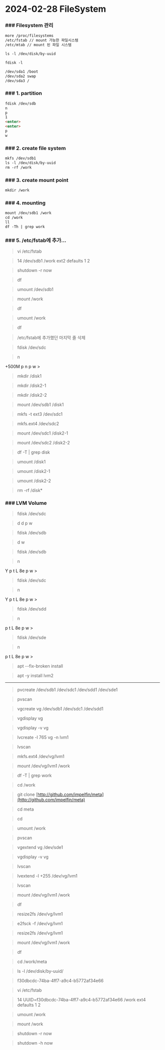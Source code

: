 # 2024-02-28 FileSystem

### ### Filesystem 관리

```markdown
more /proc/filesystems
/etc/fstab // mount 가능한 파일시스템
/etc/mtab // mount 된 파일 시스템
```

```markdown
ls -l /dev/disk/by-uuid
```

```markdown
fdisk -l
```

```markdown
/dev/sda1 /boot
/dev/sda2 swap
/dev/sda3 /
```

### ### 1. partition

```markdown
fdisk /dev/sdb
n
p
1
<enter>
<enter>
p
w
```

### ### 2. create file system

```markdown
mkfs /dev/sdb1
ls -l /dev/disk/by-uuid
rm -rf /work
```

### ### 3. create mount point

```markdown
mkdir /work
```

### ### 4. mounting

```markdown
mount /dev/sdb1 /work
cd /work
ll
df -Th | grep work
```

### ### 5. /etc/fstab에 추가…

> vi /etc/fstab
> 

> 14 /dev/sdb1       /work   ext2    defaults        1       2
> 

> shutdown -r now
> 

> df
> 

> umount /dev/sdb1
> 

> mount /work
> 

> df
> 

> umount /work
> 

> df
> 

> /etc/fstab에 추가했던 마지막 줄 삭제
> 

> fdisk /dev/sdc
> 

> n
<enter>
<enter>
<enter>
+500M
p
n
<enter>
<enter>
<enter>
<enter>
p
w
> 

> mkdir /disk1
> 

> mkdir /disk2-1
> 

> mkdir /disk2-2
> 

> mount /dev/sdb1 /disk1
> 

> mkfs -t ext3 /dev/sdc1
> 

> mkfs.ext4 /dev/sdc2
> 

> mount /dev/sdc1 /disk2-1
> 

> mount /dev/sdc2 /disk2-2
> 

> df -T | grep disk
> 

> umount /disk1
> 

> umount /disk2-1
> 

> umount /disk2-2
> 

> rm -rf /disk*
> 

### ### LVM Volume

> fdisk /dev/sdc
> 

> d
d
p
w
> 

> fdisk /dev/sdb
> 

> d
w
> 

> fdisk /dev/sdb
> 

> n
<enter>
<enter>
<enter>
<enter>
Y
p
t
L
8e
p
w
> 

> fdisk /dev/sdc
> 

> n
<enter>
<enter>
<enter>
<enter>
Y
p
t
L
8e
p
w
> 

> fdisk /dev/sdd
> 

> n
<enter>
<enter>
<enter>
<enter>
p
t
L
8e
p
w
> 

> fdisk /dev/sde
> 

> n
<enter>
<enter>
<enter>
<enter>
p
t
L
8e
p
w
> 

> apt --fix-broken install
> 

> apt -y install lvm2
> 

---

> pvcreate /dev/sdb1 /dev/sdc1 /dev/sdd1 /dev/sde1
> 

> pvscan
> 

> vgcreate vg /dev/sdb1 /dev/sdc1 /dev/sdd1
> 

> vgdisplay vg
> 

> vgdisplay -v vg
> 

> lvcreate -l 765 vg -n lvm1
> 

> lvscan
> 

> mkfs.ext4 /dev/vg/lvm1
> 

> mount /dev/vg/lvm1 /work
> 

> df -T | grep work
> 

> cd /work
> 

> git clone [http://github.com/impelfin/meta](http://github.com/impelfin/meta)
> 

> cd meta
> 

> cd
> 

> umount /work
> 

> pvscan
> 

> vgextend vg /dev/sde1
> 

> vgdisplay -v vg
> 

> lvscan
> 

> lvextend -l +255 /dev/vg/lvm1
> 

> lvscan
> 

> mount /dev/vg/lvm1 /work
> 

> df
> 

> resize2fs /dev/vg/lvm1
> 

> e2fsck -f /dev/vg/lvm1
> 

> resize2fs /dev/vg/lvm1
> 

> mount /dev/vg/lvm1 /work
> 

> df
> 

> cd /work/meta
> 

> ls -l /dev/disk/by-uuid/
> 

> f30dbcdc-74ba-4ff7-a9c4-b5772af34e66
> 

> vi /etc/fstab
> 

> 14 UUID=f30dbcdc-74ba-4ff7-a9c4-b5772af34e66  /work           ext4    defaults        1       2
> 

> umount /work
> 

> mount /work
> 

> shutdown -r now
> 

> shutdown -h now
>